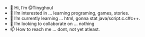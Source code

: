 - 👋 Hi, I’m @Tinyghoul
- 👀 I’m interested in ... learning programing, games, stories.
- 🌱 I’m currently learning ... html, gonna stat java/script.c.c#c++.
- 💞️ I’m looking to collaborate on ... nothing 
- 📫 How to reach me ... dont, not yet atleast.

<!---
Tinyghoul/Tinyghoul is a ✨ special ✨ repository because its `README.md` (this file) appears on your GitHub profile.
You can click the Preview link to take a look at your changes.
--->
